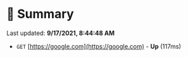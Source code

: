 # 📖 Summary
Last updated: **9/17/2021, 8:44:48 AM**

- `GET` [https://google.com](https://google.com) - **Up** (117ms)
